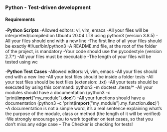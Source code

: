 ### Python - Test-driven development

#### Requirements
-**Python Scripts**
-Allowed editors: vi, vim, emacs
-All your files will be interpreted/compiled on Ubuntu 20.04 LTS using python3 (version 3.8.5)
-All your files should end with a new line
-The first line of all your files should be exactly #!/usr/bin/python3
-A README.md file, at the root of the folder of the project, is mandatory
-Your code should use the pycodestyle (version 2.7.*)
-All your files must be executable
-The length of your files will be tested using wc

-**Python Test Cases**
-Allowed editors: vi, vim, emacs
-All your files should end with a new line
-All your test files should be inside a folder tests
-All your test files should be text files (extension: .txt)
-All your tests should be executed by using this command: python3 -m doctest ./tests/*
-All your modules should have a documentation (python3 -c 'print(__import__("my_module").__doc__)')
-All your functions should have a documentation (python3 -c 'print(__import__("my_module").my_function.__doc__)')
-A documentation is not a simple word, it’s a real sentence explaining what’s the purpose of the module, class or method (the length of it will be verified)
-We strongly encourage you to work together on test cases, so that you don’t miss any edge case – The Checker is checking for tests!